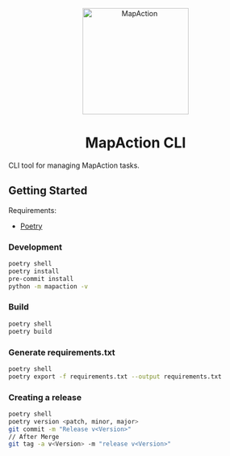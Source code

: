 <p align="center">
  <a href="https://mapaction.org/">
      <img alt="MapAction" src="https://qb19onvfjt-flywheel.netdna-ssl.com/wp-content/themes/mapaction/images/logo.svg" width="210" />
  </a>
</p>
<h1 align="center">
MapAction CLI
</h1>

CLI tool for managing MapAction tasks.

## Getting Started

Requirements:

- [Poetry](https://python-poetry.org/)

### Development

```bash
poetry shell
poetry install
pre-commit install
python -m mapaction -v
```

### Build

```bash
poetry shell
poetry build
```

### Generate requirements.txt

```bash
poetry shell
poetry export -f requirements.txt --output requirements.txt
```

### Creating a release

```bash
poetry shell
poetry version <patch, minor, major>
git commit -m "Release v<Version>"
// After Merge
git tag -a v<Version> -m "release v<Version>"
```

